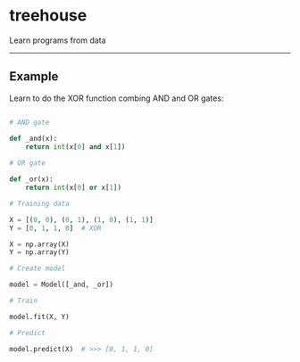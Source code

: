 # treehouse
Learn programs from data

---------

## Example

Learn to do the XOR function combing AND and OR gates:

```python

# AND gate

def _and(x):
    return int(x[0] and x[1])
 
# OR gate

def _or(x):
    return int(x[0] or x[1])

# Training data

X = [(0, 0), (0, 1), (1, 0), (1, 1)]
Y = [0, 1, 1, 0]  # XOR

X = np.array(X)
Y = np.array(Y)

# Create model

model = Model([_and, _or])

# Train

model.fit(X, Y)

# Predict

model.predict(X)  # >>> [0, 1, 1, 0]
